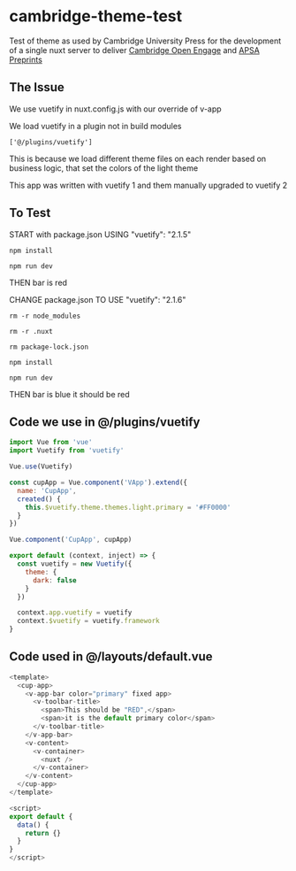 # cambridge-theme-test
Test of theme as used by Cambridge University Press for the development of a single nuxt server to deliver [Cambridge Open Engage](https://www.cambridge.org/engage) and [APSA Preprints](https://preprints.apsanet.org/engage/apsa/public-dashboard)


## The Issue

We use vuetify in nuxt.config.js with our override of v-app 

We load vuetify in a plugin not in build modules 

```['@/plugins/vuetify']```

This is because we load different theme files on each render based on business logic, that set the colors of the light theme

This app was written with vuetify 1 and them manually upgraded to vuetify 2

## To Test
START with package.json USING "vuetify": "2.1.5" 

```npm install```

```npm run dev```

THEN bar is red

CHANGE package.json TO USE "vuetify": "2.1.6" 

```rm -r node_modules```

```rm -r .nuxt```

```rm package-lock.json```

```npm install```

```npm run dev```

THEN bar is blue it should be red

## Code we use in @/plugins/vuetify

```javascript
import Vue from 'vue'
import Vuetify from 'vuetify'

Vue.use(Vuetify)

const cupApp = Vue.component('VApp').extend({
  name: 'CupApp',
  created() {
    this.$vuetify.theme.themes.light.primary = '#FF0000'
  }
})

Vue.component('CupApp', cupApp)

export default (context, inject) => {
  const vuetify = new Vuetify({
    theme: {
      dark: false
    }
  })

  context.app.vuetify = vuetify
  context.$vuetify = vuetify.framework
}
```

## Code used in @/layouts/default.vue

```javascript
<template>
  <cup-app>
    <v-app-bar color="primary" fixed app>
      <v-toolbar-title>
        <span>This should be "RED",</span>
        <span>it is the default primary color</span>
      </v-toolbar-title>
    </v-app-bar>
    <v-content>
      <v-container>
        <nuxt />
      </v-container>
    </v-content>
  </cup-app>
</template>

<script>
export default {
  data() {
    return {}
  }
}
</script>
```
